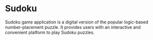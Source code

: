 # Sudoku
Sudoku game application is a digital version of the popular logic-based number-placement puzzle. It provides users with an interactive and convenient platform to play Sudoku puzzles. 
